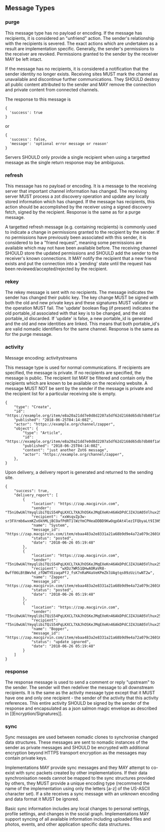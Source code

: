 ## Message Types

### purge

This message type has no payload or encoding. If the message has recipients, it is considered an "unfriend" action. The sender's relationship with the recipients is severed. The exact actions which are undertaken as a result are implementation specific. Generally, the sender's permissions to the receiver are revoked. Permissions granted to the sender by the receiver MAY be left intact. 

If the message has no recipients, it is considered a notification that the sender identity no longer exists. Receiving sites MUST mark the channel as unavailable and discontinue further communications. They SHOULD destroy all public content attributed to the sender and MAY remove the connection and private content from connected channels. 

The response to this message is 

````
{
  'success': true
}
````

or

````
{
  'success': false,
  'message': 'optional error message or reason'
}
````

Servers SHOULD only provide a single recipient when using a targetted message as the single return response may be ambiguous.


### refresh

This message has no payload or encoding. It is a message to the receiving server that important channel information has changed. The receiving server MUST process a zot discovery operation and update any locally stored information which has changed. If the message has recipients, this action should be accomplished by the receiver using a signed discovery fetch, signed by the recipient. Response is the same as for a purge message. 

A targetted refresh message (e.g. containing recipients) is commonly used to indicate a change in permissions granted to the recipient by the sender. If no permissions have previously been associated with this sender, it is considered to be a "friend request", meaning some permissions are available which may not have been available before. The receiving channel SHOULD store the updated permissions and SHOULD add the sender to the receiver's known connections. It MAY notify the recipient that a new friend exists and put the connection into a 'pending' state until the request has been reviewed/accepted/rejected by the recipient. 

### rekey

The rekey message is sent with no recipients. The message indicates the sender has changed their public key. The key change MUST be signed with both the old and new private keys and these signatures MUST validate or the operation MUST fail.
The 'update' boolean flag (if present) indicates the old portable\_id associated with that key is to be changed, and the old portable\_id discarded. If 'update' is false, a new portable\_id is generated and the old and new identities are linked. This means that both portable\_id's are valid nomadic identifiers for the same channel. Response is the same as for the purge message. 

### activity

Message encoding: activitystreams

This message type is used for normal communications. If recipients are specified, the message is private. If no recipients are specified, the message is public. The recipient list MAY be filtered and contain only the recipients which are known to be available on the receiving website. A message MUST NOT be sent by the sender if the message is private and the recipient list for a particular receiving site is empty.


````
{
    "type": "Create",
    "id": "https://example.org/item/e8a20a21dd7e0d8d2207a5df62d2168d65db7db08f1a91ca",
    "published": "2018-06-25T04:14:08Z",
    "actor": "https://example.org/channel/zapper",
    "object": {
        "type": "Article",
        "id": "https://example.org/item/e8a20a21dd7e0d8d2207a5df62d2168d65db7db08f1a91ca",
        "published": "2018-06-25T04:14:08Z",
        "content": "just another Zot6 message",
        "actor": "https://example.org/channel/zapper",
    },
}
````

Upon delivery, a delivery report is generated and returned to the sending site.

````
{
    "success": true,
    "delivery_report": [
        {
            "location": "https://zap.macgirvin.com",
            "sender": "T5ni0wUAlYmyqlibiTQiS54PqLKXCL7XAJhOSKeJMqEXeKn46AkDPdCJZ4JUA05Vlhux25OLTkBPyV7L60JmyQ",
            "recipient": "xxWsqvZp3w-sr3FXrmb6wxmKZx6khMLjBCOafPdRT1lWzYmCPHeaDDBD9KwOqpOAt4lezIFQbyaLt9I3H54M9Q",
            "name": "System",
            "message_id": "https://zap.macgirvin.com/item/ebaa483a2e8331a21a68b9d9e4a72a079c260162d2e37edc",
            "status": "posted",
            "date": "2018-06-26 05:19:48"
        },
        {
            "location": "https://zap.macgirvin.com",
            "sender": "T5ni0wUAlYmyqlibiTQiS54PqLKXCL7XAJhOSKeJMqEXeKn46AkDPdCJZ4JUA05Vlhux25OLTkBPyV7L60JmyQ",
            "recipient": "wXDz7WR51QHwAORaVR8-0wff06LBtBWvhd_zfDWTYEzaqaPfJ_fsK7nRaM4aVeKPmZklUAgtqs09zUzitwNT2w",
            "name": "Zapper",
            "message_id": "https://zap.macgirvin.com/item/ebaa483a2e8331a21a68b9d9e4a72a079c260162d2e37edc",
            "status": "posted",
            "date": "2018-06-26 05:19:48"
        },
        {
            "location": "https://zap.macgirvin.com",
            "sender": "T5ni0wUAlYmyqlibiTQiS54PqLKXCL7XAJhOSKeJMqEXeKn46AkDPdCJZ4JUA05Vlhux25OLTkBPyV7L60JmyQ",
            "recipient": "T5ni0wUAlYmyqlibiTQiS54PqLKXCL7XAJhOSKeJMqEXeKn46AkDPdCJZ4JUA05Vlhux25OLTkBPyV7L60JmyQ",
            "name": "Bopper",
            "message_id": "https://zap.macgirvin.com/item/ebaa483a2e8331a21a68b9d9e4a72a079c260162d2e37edc",
            "status": "update ignored",
            "date": "2018-06-26 05:19:48"
        }
    ]
}
````

### response

The response message is used to send a comment or reply "upstream" to the sender. The sender will then redeliver the message to all downstream recipients. It is the same as the activity message type except that it MUST have one and only one recipient - the sender of the activity that this activity references. This entire activity SHOULD be signed by the sender of the response and encapsulated as a json salmon magic envelope as described in [[Encryption/Signatures]]. 


### sync

Sync messages are used between nomadic clones to synchronise changed data structures. These messages are sent to nomadic instances of the sender as private messages and SHOULD be encrypted with additional encryption beyond HTTPS transport encryption as the messages may contain private keys.

Implementations MAY provide sync messages and they MAY attempt to co-exist with sync packets created by other implementations. If their data synchronisation needs cannot be mapped to the sync structures provided by others, they MUST provide a unique encoding type (recommend the name of the implementation using only the letters [a-z] of the US-ASCII character set). If a site receives a sync message with an unknown encoding and data format it MUST be ignored. 

Basic sync information includes any local changes to personal settings, profile settings, and changes in the social graph. Implementations MAY support syncing of all available information including uploaded files and photos, events, and other application specific data structures.